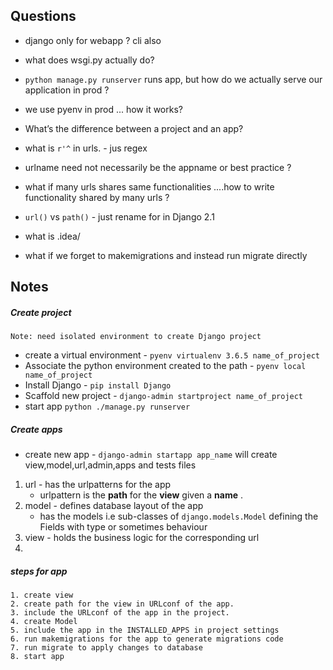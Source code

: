 ## Questions
* django only for webapp ? cli also
* what does wsgi.py actually do?
* `python manage.py runserver` runs app, but how do we actually serve our application in prod ?
* we use pyenv in prod ... how it works?
* What’s the difference between a project and an app?
* what is `r'^` in urls. - jus regex
* urlname need not necessarily be the appname or best practice ?
* what if many urls shares same functionalities ....how to write functionality shared by many urls ?
* `url()` vs `path()` - just rename for in Django 2.1
* what is .idea/

* what if we forget to makemigrations and instead run migrate directly


## Notes

##### Create project
    Note: need isolated environment to create Django project

   * create a virtual environment  - `pyenv virtualenv 3.6.5 name_of_project`
   * Associate the python environment created to the path - `pyenv local name_of_project`
   * Install Django - `pip install Django`
   * Scaffold new project - `django-admin startproject name_of_project`
   * start app `python ./manage.py runserver`

##### Create apps

   * create new app - `django-admin startapp app_name` will create view,model,url,admin,apps and tests files
   1. url - has the urlpatterns for the app
        * urlpattern is the **path** for the **view** given a **name** .
   2. model - defines database layout of the app
        * has the models i.e sub-classes of `django.models.Model` defining the Fields with type or sometimes behaviour
   3. view - holds the business logic for the corresponding url
   4.

##### steps for app
    1. create view
    2. create path for the view in URLconf of the app.
    3. include the URLconf of the app in the project.
    4. create Model
    5. include the app in the INSTALLED_APPS in project settings
    6. run makemigrations for the app to generate migrations code
    7. run migrate to apply changes to database
    8. start app
